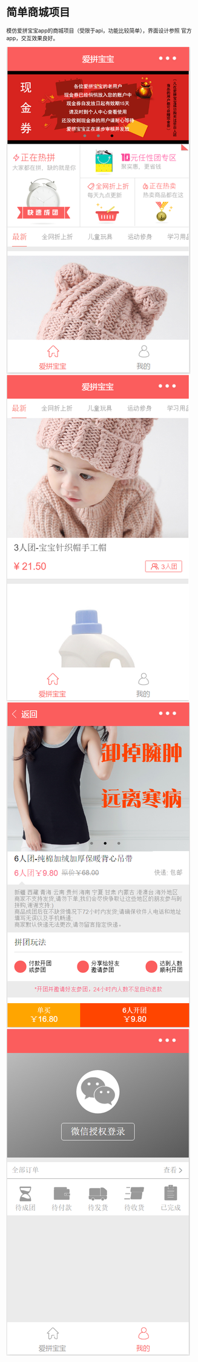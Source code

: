 # 简单商城项目
模仿爱拼宝宝app的商城项目（受限于api，功能比较简单），界面设计参照 官方app，交互效果良好。

![](./aipin1.png)
![](./aipin2.png)
![](./aipin3.png)
![](./aipin4.png)
